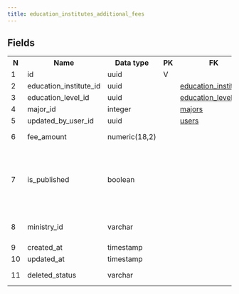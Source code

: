 ```yaml
---
title: education_institutes_additional_fees 
---
```


## Fields

<table style="width: 100%">
    <colgroup>
       <col span="1" style="width: 3%;"/>
       <col span="1" style="width: 12%;"/>
       <col span="1" style="width: 10%;"/>
       <col span="1" style="width: 3%;"/>
       <col span="1" style="width: 12%;"/>
       <col span="1" style="width: 60%;"/>
    </colgroup>
  <tr>
    <th>N</th>
    <th>Name</th>
    <th>Data type</th>
    <th>PK</th>
    <th>FK</th>
    <th>Description</th>
  </tr>
<tr><td>1</td><td>id</td><td>uuid</td><td>V</td><td></td><td></td></tr>
<tr><td>2</td><td>education_institute_id</td><td>uuid</td><td></td><td><a href="education_institutes.md">education_institutes</a></td><td></td></tr>
<tr><td>3</td><td>education_level_id</td><td>uuid</td><td></td><td><a href="education_levels.md">education_levels</a></td><td></td></tr>
<tr><td>4</td><td>major_id</td><td>integer</td><td></td><td><a href="majors.md">majors</a></td><td></td></tr>
<tr><td>5</td><td>updated_by_user_id</td><td>uuid</td><td></td><td><a href="users.md">users</a></td><td></td></tr>
<tr><td>6</td><td>fee_amount</td><td>numeric(18,2)</td><td></td><td></td><td>Fee amount in USD</td></tr>
<tr><td>7</td><td>is_published</td><td>boolean</td><td></td><td></td><td>Show this record in web interface and use it in business logic</td></tr>
<tr><td>8</td><td>ministry_id</td><td>varchar</td><td></td><td></td><td>An id in xls file from the Ministry</td></tr>
<tr><td>9</td><td>created_at</td><td>timestamp</td><td></td><td></td><td></td></tr>
<tr><td>10</td><td>updated_at</td><td>timestamp</td><td></td><td></td><td></td></tr>
<tr><td>11</td><td>deleted_status</td><td>varchar</td><td></td><td></td><td>ACTIVE, DELETED</td></tr>

</table>